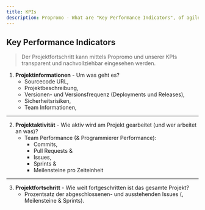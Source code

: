 ```yaml
---
title: KPIs
description: Propromo - What are "Key Performance Indicators", of agile SCRUM projects?
---
```


## Key Performance Indicators

> Der Projektfortschritt kann mittels Propromo und unserer KPIs transparent und nachvollziehbar eingesehen werden.

1. **Projektinformationen** - Um was geht es?
   * Sourcecode URL,
   * Projektbeschreibung,
   * Versionen- und Versionsfrequenz (Deployments und Releases),
   * Sicherheitsrisiken,
   * Team Informationen,

---

2. **Projektaktivität** - Wie aktiv wird am Projekt gearbeitet (und wer arbeitet an was)?
   * Team Performance (& Programmierer Performance):
     * Commits,
     * Pull Requests &
     * Issues,
     * Sprints &
     * Meilensteine pro Zeiteinheit

---

3. **Projektfortschritt** - Wie weit fortgeschritten ist das gesamte Projekt?
   * Prozentsatz der abgeschlossenen- und ausstehenden Issues (, Meilensteine & Sprints).
